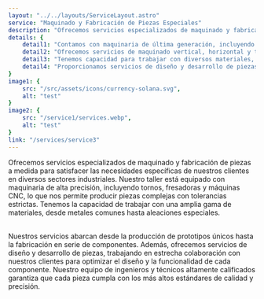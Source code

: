 ```yaml
---
layout: "../../layouts/ServiceLayout.astro"
service: "Maquinado y Fabricación de Piezas Especiales"
description: "Ofrecemos servicios especializados de maquinado y fabricación de piezas a medida para satisfacer las necesidades específicas de nuestros clientes en diversos sectores industriales."
details: {
    detail1: "Contamos con maquinaria de última generación, incluyendo tornos, fresadoras y equipos CNC.",
    detail2: "Ofrecemos servicios de maquinado vertical, horizontal y torneado para una amplia variedad de piezas.",
    detail3: "Tenemos capacidad para trabajar con diversos materiales, adaptándonos a las especificaciones del cliente.",
    detail4: "Proporcionamos servicios de diseño y desarrollo de piezas personalizadas."
}
image1: {
    src: "/src/assets/icons/currency-solana.svg",
    alt: "test"
}
image2: {
    src: "/service1/services.webp",
    alt: "test"
}
link: "/services/service3"
---
```


Ofrecemos servicios especializados de maquinado y fabricación de piezas a medida para satisfacer las necesidades específicas de nuestros clientes en diversos sectores industriales. Nuestro taller está equipado con maquinaria de alta precisión, incluyendo tornos, fresadoras y máquinas CNC, lo que nos permite producir piezas complejas con tolerancias estrictas. Tenemos la capacidad de trabajar con una amplia gama de materiales, desde metales comunes hasta aleaciones especiales.

<br />
Nuestros servicios abarcan desde la producción de prototipos únicos hasta la fabricación en serie de componentes. Además, ofrecemos servicios de diseño y desarrollo de piezas, trabajando en estrecha colaboración con nuestros clientes para optimizar el diseño y la funcionalidad de cada componente. Nuestro equipo de ingenieros y técnicos altamente calificados garantiza que cada pieza cumpla con los más altos estándares de calidad y precisión.